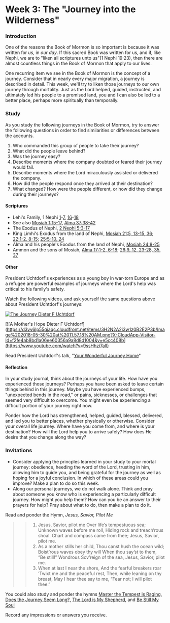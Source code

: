 # Week 3: The "Journey into the Wilderness"

### Introduction

One of the reasons the Book of Mormon is so important is because it was written for _us_, in _our day_. If this sacred Book was written for us, and if, like Nephi, we are to "liken all scriptures unto us"(1 Nephi 19:23), then there are almost countless things in the Book of Mormon that apply to our lives.

One recurring item we see in the Book of Mormon is the concept of a journey. Consider that in nearly every major migration, a journey is described in detail. This week, we'll try to liken those journeys to our own journey through mortality. Just as the Lord helped, guided, instructed, and ultimately led his people to a promised land, you and I can also be led to a better place, perhaps more spiritually than temporally.

### Study

As you study the following journeys in the Book of Mormon, try to answer the following questions in order to find similarities or differences between the accounts.

1. Who commanded this group of people to take their journey?
2. What did the people leave behind?
3. Was the journey easy?
4. Describe moments where the company doubted or feared their journey would fail.
5. Describe moments where the Lord miraculously assisted or delivered the company.
6. How did the people respond once they arrived at their destination?
7. What changed? How were the people different, or how did they change during their journeys?

#### Scriptures

* Lehi's Family, 1 Nephi [1](https://www.lds.org/scriptures/bofm/1-ne/1)-[7](https://www.lds.org/scriptures/bofm/1-ne/7), [16](https://www.lds.org/scriptures/bofm/1-ne/16)-[18](https://www.lds.org/scriptures/bofm/1-ne/18)
 * See also [Mosiah 1:15-17](https://www.lds.org/scriptures/bofm/mosiah/1.15-17), [Alma 37:38-42](https://www.lds.org/scriptures/bofm/alma/37.38-42)
* The Exodus of Nephi, [2 Nephi 5:3-17](https://www.lds.org/scriptures/bofm/2-ne/5.3-17)
* King Limhi's Exodus from the land of Nephi, [Mosiah 21:5, 13-15, 36](https://www.lds.org/scriptures/bofm/mosiah/21.5,13-15,36); [22:1-2, 8-15](https://www.lds.org/scriptures/bofm/mosiah/22.1-2,8-15); [25:5-10, 24](https://www.lds.org/scriptures/bofm/mosiah/25.5-10,24)
* Alma and his people's Exodus from the land of Nephi, [Mosiah 24:8-25](https://www.lds.org/scriptures/bofm/mosiah/24.8-25)
* Ammon and the sons of Mosiah, [Alma 17:1-2, 6-18](https://www.lds.org/scriptures/bofm/alma/17.1-2,6-18); [26:9, 12, 23-28, 35, 37](https://www.lds.org/scriptures/bofm/alma/26.9,12,23-28,35,37)

#### Other

President Uchtdorf's experiences as a young boy in war-torn Europe and as a refugee are powerful examples of journeys where the Lord's help was critical to his family's safety.

Watch the following videos, and ask yourself the same questions above about President Uchtdorf's journeys:

[![The Journey Dieter F Uchtdorf](https://d3vv6lp55qjaqc.cloudfront.net/items/0V3u1G2a1f282t3d2B3e/Image%202018-05-30%20at%2011.56.38%20AM.png?X-CloudApp-Visitor-Id=f2fe4ab8bd1a06ee60356a9a8d8d1004&v=ed9f78b8)](https://www.youtube.com/watch?v=ilNeYhAwiUc&t=3s)

[![A Mother's Hope Dieter F Uchtdorf](https://d3vv6lp55qjaqc.cloudfront.net/items/3H2N2A2i3w1z0B2E2P3b/Image%202018-05-30%20at%2011.57.18%20AM.png?X-CloudApp-Visitor-Id=f2fe4ab8bd1a06ee60356a9a8d8d1004&v=e5cc408b](https://www.youtube.com/watch?v=9ssHhzi7alI)

Read President Uchtdorf's talk, "[Your Wonderful Journey Home](https://www.lds.org/general-conference/2013/04/your-wonderful-journey-home?lang=eng)"


#### Reflection

In your study journal, think about the journeys of your life. How have you experienced those journeys? Perhaps you have been asked to leave certain things behind in this journey. Maybe you have experienced bumps, "unexpected bends in the road," or pains, sicknesses, or challenges that seemed very difficult to overcome. You might even be experiencing a difficult portion of your journey right now.

Ponder how the Lord has strengthened, helped, guided, blessed, delivered, and led you to better places, whether physically or otherwise. Consider your overall life journey. Where have you come from, and where is your destination? How will the Lord help you to arrive safely? How does He desire that you change along the way?

### Invitations

* Consider applying the princples learned in your study to your mortal journey: obedience, heeding the word of the Lord, trusting in him, allowing him to guide you, and being grateful for the journey as well as hoping for a joyful conclusion. In which of these areas could you improve? Make a plan to do so this week.
* Along our personal journeys, we do not walk alone. Think and pray about someone you know who is experiencing a particularly difficult journey. How might you help them? How can you be an answer to their prayers for help? Pray about what to do, then make a plan to do it.

Read and ponder the Hymn, _Jesus, Savior, Pilot Me_

> > 1. Jesus, Savior, pilot me
> > Over life’s tempestuous sea;
> > Unknown waves before me roll,
> > Hiding rock and treach’rous shoal.
> > Chart and compass came from thee;
> > Jesus, Savior, pilot me.
> > 2. As a mother stills her child,
> > Thou canst hush the ocean wild;
> > Boist’rous waves obey thy will
> > When thou say’st to them, “Be still!”
> > Wondrous Sov’reign of the sea,
> > Jesus, Savior, pilot me.
> > 3. When at last I near the shore,
> > And the fearful breakers roar
> > ’Twixt me and the peaceful rest,
> > Then, while leaning on thy breast,
> > May I hear thee say to me,
> > “Fear not; I will pilot thee.”

You could also study and ponder the hymns [Master the Tempest is Raging](https://www.lds.org/music/library/hymns/master-the-tempest-is-raging?lang=eng&_r=1), [Does the Journey Seem Long?](https://www.lds.org/music/library/hymns/does-the-journey-seem-long?lang=eng), [The Lord is My Shepherd](https://www.lds.org/music/library/hymns/the-lord-is-my-shepherd-women?lang=eng), and [Be Still My Soul](https://www.lds.org/music/library/hymns/be-still-my-soul?lang=eng)

Record any impressions or answers you receive.

